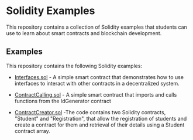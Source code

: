 # Solidity Examples

This repository contains a collection of Solidity examples that students can use to learn about smart contracts and blockchain development.

## Examples

This repository contains the following Solidity examples:

- [Interfaces.sol](./001_Interfaces.sol) - A simple smart contract that demonstrates how to use interfaces to interact with other contracts in a decentralized system. 

- [ContractCalling.sol](./002_ContractCalling.sol) - A simple smart  contract that imports and calls functions from the IdGenerator contract

- [ContractCreator.sol](./003_ContractCreator.sol) -The code contains two Solidity contracts, "Student" and "Registration", that allow the registration of students and create a contract for them and retrieval of their details using a Student contract array.

  